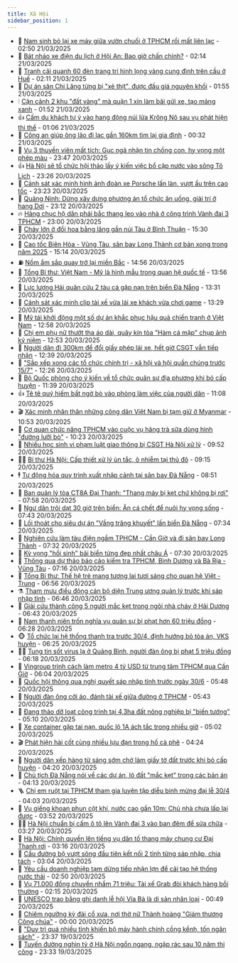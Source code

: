 ```yaml
---
title: Xã Hội
sidebar_position: 1
---
```


<!-- dantri-xa-hoi:START -->
- 🫣 [Nam sinh bỏ lại xe máy giữa vườn chuối ở TPHCM rồi mất liên lạc](https://dantri.com.vn/xa-hoi/nam-sinh-bo-lai-xe-may-giua-vuon-chuoi-o-tphcm-roi-mat-lien-lac-20250321090422081.htm) - 02:50 21/03/2025
- 💼 [Bát nháo xe điện du lịch ở Hội An: Bao giờ chấn chỉnh?](https://dantri.com.vn/xa-hoi/bat-nhao-xe-dien-du-lich-o-hoi-an-bao-gio-chan-chinh-20250321084553120.htm) - 02:14 21/03/2025
- 🎊 [Tranh cãi quanh 60 đèn trang trí hình lọng vàng cung đình trên cầu ở Huế](https://dantri.com.vn/xa-hoi/tranh-cai-quanh-60-den-trang-tri-hinh-long-vang-cung-dinh-tren-cau-o-hue-20250321081606757.htm) - 02:11 21/03/2025
- 🙉 [Dự án sân Chi Lăng từng bị &quot;xẻ thịt&quot;, được đấu giá nguyên khối](https://dantri.com.vn/xa-hoi/du-an-san-chi-lang-tung-bi-xe-thit-duoc-dau-gia-nguyen-khoi-20250321075223011.htm) - 01:55 21/03/2025
- 🕯 [Cận cảnh 2 khu &quot;đất vàng&quot; mà quận 1 xin làm bãi gửi xe, tạo mảng xanh](https://dantri.com.vn/xa-hoi/can-canh-2-khu-dat-vang-ma-quan-1-xin-lam-bai-gui-xe-tao-mang-xanh-20250320160652358.htm) - 01:52 21/03/2025
- 👍 [Cấm du khách tự ý vào hang động núi lửa Krông Nô sau vụ phát hiện thi thể](https://dantri.com.vn/xa-hoi/cam-du-khach-tu-y-vao-hang-dong-nui-lua-krong-no-sau-vu-phat-hien-thi-the-20250321075612630.htm) - 01:06 21/03/2025
- 🤖 [Công an giúp ông lão đi lạc gần 160km tìm lại gia đình](https://dantri.com.vn/xa-hoi/cong-an-giup-ong-lao-di-lac-gan-160km-tim-lai-gia-dinh-20250320224445135.htm) - 00:32 21/03/2025
- 🙉 [Vụ 3 thuyền viên mất tích: Gục ngã nhận tin chồng con, hy vọng một phép màu](https://dantri.com.vn/xa-hoi/vu-3-thuyen-vien-mat-tich-guc-nga-nhan-tin-chong-con-hy-vong-mot-phep-mau-20250320144556796.htm) - 23:47 20/03/2025
- 👍 [Hà Nội sẽ tổ chức hội thảo lấy ý kiến việc bổ cập nước vào sông Tô Lịch](https://dantri.com.vn/xa-hoi/ha-noi-se-to-chuc-hoi-thao-lay-y-kien-viec-bo-cap-nuoc-vao-song-to-lich-20250321061517672.htm) - 23:26 20/03/2025
- 🗽 [Cảnh sát xác minh hình ảnh đoàn xe Porsche lấn làn, vượt ẩu trên cao tốc](https://dantri.com.vn/xa-hoi/canh-sat-xac-minh-hinh-anh-doan-xe-porsche-lan-lan-vuot-au-tren-cao-toc-20250321002253802.htm) - 23:23 20/03/2025
- 🗽 [Quảng Ninh: Dừng xây dựng phương án tổ chức ăn uống, giải trí ở hang Dơi](https://dantri.com.vn/xa-hoi/quang-ninh-dung-xay-dung-phuong-an-to-chuc-an-uong-giai-tri-o-hang-doi-20250320230123973.htm) - 23:12 20/03/2025
- 🔥 [Hàng chục hộ dân phải bắc thang leo vào nhà ở công trình Vành đai 3 TPHCM](https://dantri.com.vn/xa-hoi/hang-chuc-ho-dan-phai-bac-thang-leo-vao-nha-o-cong-trinh-vanh-dai-3-tphcm-20250320181255023.htm) - 23:00 20/03/2025
- 🦒 [Cháy lớn ở đồi hoa bằng lăng gần núi Tàu ở Bình Thuận](https://dantri.com.vn/xa-hoi/chay-lon-o-doi-hoa-bang-lang-gan-nui-tau-o-binh-thuan-20250320221725131.htm) - 15:30 20/03/2025
- 🧐 [Cao tốc Biên Hòa - Vũng Tàu, sân bay Long Thành cơ bản xong trong năm 2025](https://dantri.com.vn/xa-hoi/cao-toc-bien-hoa-vung-tau-san-bay-long-thanh-co-ban-xong-trong-nam-2025-20250320210923448.htm) - 15:14 20/03/2025
- ⛽️ [Nồm ẩm sắp quay trở lại miền Bắc](https://dantri.com.vn/xa-hoi/nom-am-sap-quay-tro-lai-mien-bac-20250320213919163.htm) - 14:56 20/03/2025
- 🚀 [Tổng Bí thư: Việt Nam - Mỹ là hình mẫu trong quan hệ quốc tế](https://dantri.com.vn/xa-hoi/tong-bi-thu-viet-nam-my-la-hinh-mau-trong-quan-he-quoc-te-20250320204836977.htm) - 13:56 20/03/2025
- 🦒 [Lực lượng Hải quân cứu 2 tàu cá gặp nạn trên biển Đà Nẵng](https://dantri.com.vn/xa-hoi/luc-luong-hai-quan-cuu-2-tau-ca-gap-nan-tren-bien-da-nang-20250320201211082.htm) - 13:31 20/03/2025
- 🦅 [Cảnh sát xác minh clip tài xế vừa lái xe khách vừa chơi game](https://dantri.com.vn/xa-hoi/canh-sat-xac-minh-clip-tai-xe-vua-lai-xe-khach-vua-choi-game-20250320201324921.htm) - 13:29 20/03/2025
- 🚀 [Mỹ tái khởi động một số dự án khắc phục hậu quả chiến tranh ở Việt Nam](https://dantri.com.vn/xa-hoi/my-tai-khoi-dong-mot-so-du-an-khac-phuc-hau-qua-chien-tranh-o-viet-nam-20250320172911239.htm) - 12:58 20/03/2025
- 🦅 [Chị em phụ nữ thướt tha áo dài, quây kín tòa &quot;Hàm cá mập&quot; chụp ảnh kỷ niệm](https://dantri.com.vn/xa-hoi/chi-em-phu-nu-thuot-tha-ao-dai-quay-kin-toa-ham-ca-map-chup-anh-ky-niem-20250318172318803.htm) - 12:53 20/03/2025
- 🤠 [Người dân đi 300km để đổi giấy phép lái xe, hết giờ CSGT vẫn tiếp nhận](https://dantri.com.vn/xa-hoi/nguoi-dan-di-300km-de-doi-giay-phep-lai-xe-het-gio-csgt-van-tiep-nhan-20250320183218736.htm) - 12:39 20/03/2025
- 💄 [&quot;Sắp xếp xong các tổ chức chính trị - xã hội và hội quần chúng trước 15/7&quot;](https://dantri.com.vn/xa-hoi/sap-xep-xong-cac-to-chuc-chinh-tri-xa-hoi-va-hoi-quan-chung-truoc-157-20250320190926947.htm) - 12:26 20/03/2025
- 🥷 [Bộ Quốc phòng cho ý kiến về tổ chức quân sự địa phương khi bỏ cấp huyện](https://dantri.com.vn/xa-hoi/bo-quoc-phong-cho-y-kien-ve-to-chuc-quan-su-dia-phuong-khi-bo-cap-huyen-20250320175112204.htm) - 11:39 20/03/2025
- 👍 [Tê tê quý hiếm bất ngờ bò vào phòng làm việc của người dân](https://dantri.com.vn/xa-hoi/te-te-quy-hiem-bat-ngo-bo-vao-phong-lam-viec-cua-nguoi-dan-20250320174024312.htm) - 11:08 20/03/2025
- 🎬 [Xác minh nhân thân những công dân Việt Nam bị tạm giữ ở Myanmar](https://dantri.com.vn/xa-hoi/xac-minh-nhan-than-nhung-cong-dan-viet-nam-bi-tam-giu-o-myanmar-20250320174314062.htm) - 10:53 20/03/2025
- 🦒 [Cơ quan chức năng TPHCM vào cuộc vụ hãng trà sữa dùng hình &quot;đường lưỡi bò&quot;](https://dantri.com.vn/xa-hoi/co-quan-chuc-nang-tphcm-vao-cuoc-vu-hang-tra-sua-dung-hinh-duong-luoi-bo-20250320165628661.htm) - 10:23 20/03/2025
- 🌊 [Nhiều học sinh vi phạm luật giao thông bị CSGT Hà Nội xử lý](https://dantri.com.vn/xa-hoi/nhieu-hoc-sinh-vi-pham-luat-giao-thong-bi-csgt-ha-noi-xu-ly-20250320161241441.htm) - 09:52 20/03/2025
- 🧑‍💻 [Bí thư Hà Nội: Cấp thiết xử lý ùn tắc, ô nhiễm tại thủ đô](https://dantri.com.vn/xa-hoi/bi-thu-ha-noi-cap-thiet-xu-ly-un-tac-o-nhiem-tai-thu-do-20250320155712848.htm) - 09:15 20/03/2025
- 🕴 [Tự động hóa quy trình xuất nhập cảnh tại sân bay Đà Nẵng](https://dantri.com.vn/xa-hoi/tu-dong-hoa-quy-trinh-xuat-nhap-canh-tai-san-bay-da-nang-20250320153258034.htm) - 08:51 20/03/2025
- 🤔 [Ban quản lý tòa CT8A Đại Thanh: &quot;Thang máy bị kẹt chứ không bị rơi&quot;](https://dantri.com.vn/xa-hoi/ban-quan-ly-toa-ct8a-dai-thanh-thang-may-bi-ket-chu-khong-bi-roi-20250320144446245.htm) - 07:58 20/03/2025
- 💄 [Ngư dân trôi dạt 30 giờ trên biển: Ăn cá chết để nuôi hy vọng sống](https://dantri.com.vn/xa-hoi/ngu-dan-troi-dat-30-gio-tren-bien-an-ca-chet-de-nuoi-hy-vong-song-20250320141335131.htm) - 07:43 20/03/2025
- 🧠 [Lối thoát cho siêu dự án &quot;Vầng trăng khuyết&quot; lấn biển Đà Nẵng](https://dantri.com.vn/xa-hoi/loi-thoat-cho-sieu-du-an-vang-trang-khuyet-lan-bien-da-nang-20250320133527666.htm) - 07:34 20/03/2025
- 🦣 [Nghiên cứu làm tàu điện ngầm TPHCM - Cần Giờ và đi sân bay Long Thành](https://dantri.com.vn/xa-hoi/nghien-cuu-lam-tau-dien-ngam-tphcm-can-gio-va-di-san-bay-long-thanh-20250320142654909.htm) - 07:32 20/03/2025
- 💫 [Kỳ vọng &quot;hồi sinh&quot; bãi biển từng đẹp nhất châu Á](https://dantri.com.vn/xa-hoi/ky-vong-hoi-sinh-bai-bien-tung-dep-nhat-chau-a-20250320124717894.htm) - 07:30 20/03/2025
- 🚀 [Thông qua dự thảo báo cáo kiểm tra TPHCM, Bình Dương và Bà Rịa - Vũng Tàu](https://dantri.com.vn/xa-hoi/thong-qua-du-thao-bao-cao-kiem-tra-tphcm-binh-duong-va-ba-ria-vung-tau-20250320134824150.htm) - 07:16 20/03/2025
- 🤔 [Tổng Bí thư: Thế hệ trẻ mang tương lai tươi sáng cho quan hệ Việt - Trung](https://dantri.com.vn/xa-hoi/tong-bi-thu-the-he-tre-mang-tuong-lai-tuoi-sang-cho-quan-he-viet-trung-20250320133005744.htm) - 06:56 20/03/2025
- ⚗️ [Tham mưu điều động cán bộ diện Trung ương quản lý trước khi sáp nhập tỉnh](https://dantri.com.vn/xa-hoi/tham-muu-dieu-dong-can-bo-dien-trung-uong-quan-ly-truoc-khi-sap-nhap-tinh-20250320134133486.htm) - 06:46 20/03/2025
- 🫶 [Giải cứu thành công 5 người mắc kẹt trong ngôi nhà cháy ở Hải Dương](https://dantri.com.vn/xa-hoi/giai-cuu-thanh-cong-5-nguoi-mac-ket-trong-ngoi-nha-chay-o-hai-duong-20250320122656541.htm) - 06:43 20/03/2025
- 🌮 [Nam thanh niên trốn nghĩa vụ quân sự bị phạt hơn 60 triệu đồng](https://dantri.com.vn/xa-hoi/nam-thanh-nien-tron-nghia-vu-quan-su-bi-phat-hon-60-trieu-dong-20250320115052430.htm) - 06:28 20/03/2025
- 🐵 [Tổ chức lại hệ thống thanh tra trước 30/4, định hướng bỏ tòa án, VKS huyện](https://dantri.com.vn/xa-hoi/to-chuc-lai-he-thong-thanh-tra-truoc-304-dinh-huong-bo-toa-an-vks-huyen-20250320130854993.htm) - 06:25 20/03/2025
- 🧑‍🏫 [Tung tin sốt virus lạ ở Quảng Bình, người đàn ông bị phạt 5 triệu đồng](https://dantri.com.vn/xa-hoi/tung-tin-sot-virus-la-o-quang-binh-nguoi-dan-ong-bi-phat-5-trieu-dong-20250320115529532.htm) - 06:18 20/03/2025
- 💫 [Vingroup trình cách làm metro 4 tỷ USD từ trung tâm TPHCM qua Cần Giờ](https://dantri.com.vn/xa-hoi/vingroup-trinh-cach-lam-metro-4-ty-usd-tu-trung-tam-tphcm-qua-can-gio-20250320120755156.htm) - 06:04 20/03/2025
- 🦩 [Quốc hội thông qua nghị quyết sáp nhập tỉnh trước ngày 30/6](https://dantri.com.vn/xa-hoi/quoc-hoi-thong-qua-nghi-quyet-sap-nhap-tinh-truoc-ngay-306-20250320123802843.htm) - 05:48 20/03/2025
- 🦄 [Người đàn ông cởi áo, đánh tài xế giữa đường ở TPHCM](https://dantri.com.vn/xa-hoi/nguoi-dan-ong-coi-ao-danh-tai-xe-giua-duong-o-tphcm-20250320123227379.htm) - 05:43 20/03/2025
- 💂 [Đang tháo dỡ loạt công trình tại 4,3ha đất nông nghiệp bị &quot;biến tướng&quot;](https://dantri.com.vn/xa-hoi/dang-thao-do-loat-cong-trinh-tai-43ha-dat-nong-nghiep-bi-bien-tuong-20250320114918464.htm) - 05:10 20/03/2025
- 💄 [Xe container gặp tai nạn, quốc lộ 1A ách tắc trong nhiều giờ](https://dantri.com.vn/xa-hoi/xe-container-gap-tai-nan-quoc-lo-1a-ach-tac-trong-nhieu-gio-20250320114359496.htm) - 05:02 20/03/2025
- 🎬 [Phát hiện hài cốt cùng nhiều lựu đạn trong hố cà phê](https://dantri.com.vn/xa-hoi/phat-hien-hai-cot-cung-nhieu-luu-dan-trong-ho-ca-phe-20250320092744417.htm) - 04:24 20/03/2025
- 👀 [Người dân xếp hàng từ sáng sớm chờ làm giấy tờ đất trước khi bỏ cấp huyện](https://dantri.com.vn/xa-hoi/nguoi-dan-xep-hang-tu-sang-som-cho-lam-giay-to-dat-truoc-khi-bo-cap-huyen-20250320110349466.htm) - 04:20 20/03/2025
- 💃 [Chủ tịch Đà Nẵng nói về các dự án, lô đất &quot;mắc kẹt&quot; trong các bản án](https://dantri.com.vn/xa-hoi/chu-tich-da-nang-noi-ve-cac-du-an-lo-dat-mac-ket-trong-cac-ban-an-20250320105326681.htm) - 04:13 20/03/2025
- 🪜 [Chị em ruột tại TPHCM tham gia luyện tập diễu binh mừng đại lễ 30/4](https://dantri.com.vn/xa-hoi/chi-em-ruot-tai-tphcm-tham-gia-luyen-tap-dieu-binh-mung-dai-le-304-20250308152158961.htm) - 04:03 20/03/2025
- 📝 [Vụ giếng khoan phun cột khí, nước cao gần 10m: Chủ nhà chưa lấp lại được](https://dantri.com.vn/xa-hoi/vu-gieng-khoan-phun-cot-khi-nuoc-cao-gan-10m-chu-nha-chua-lap-lai-duoc-20250320071621455.htm) - 03:52 20/03/2025
- 🧑‍💻 [Hà Nội chuẩn bị cấm ô tô lên Vành đai 3 vào ban đêm để sửa chữa](https://dantri.com.vn/xa-hoi/ha-noi-chuan-bi-cam-o-to-len-vanh-dai-3-vao-ban-dem-de-sua-chua-20250320102105610.htm) - 03:27 20/03/2025
- 👺 [Hà Nội: Chính quyền lên tiếng vụ dân tố thang máy chung cư Đại Thanh rơi](https://dantri.com.vn/xa-hoi/ha-noi-chinh-quyen-len-tieng-vu-dan-to-thang-may-chung-cu-dai-thanh-roi-20250320095921904.htm) - 03:16 20/03/2025
- 🌮 [Cầu đường bộ vượt sông đầu tiên kết nối 2 tỉnh từng sáp nhập, chia tách](https://dantri.com.vn/xa-hoi/cau-duong-bo-vuot-song-dau-tien-ket-noi-2-tinh-tung-sap-nhap-chia-tach-20250320002523069.htm) - 03:04 20/03/2025
- 🤭 [Yêu cầu doanh nghiệp tạm dừng tiếp nhận lợn để cải tạo hệ thống nước thải](https://dantri.com.vn/xa-hoi/yeu-cau-doanh-nghiep-tam-dung-tiep-nhan-lon-de-cai-tao-he-thong-nuoc-thai-20250320104706952.htm) - 02:50 20/03/2025
- 💪 [Vụ 71.000 đồng chuyển nhầm 71 triệu: Tài xế Grab đòi khách hàng bồi thường](https://dantri.com.vn/xa-hoi/vu-71000-dong-chuyen-nham-71-trieu-tai-xe-grab-doi-khach-hang-boi-thuong-20250320085423498.htm) - 02:15 20/03/2025
- 🧰 [UNESCO trao bằng ghi danh lễ hội Vía Bà là di sản nhân loại](https://dantri.com.vn/xa-hoi/unesco-trao-bang-ghi-danh-le-hoi-via-ba-la-di-san-nhan-loai-20250320065610390.htm) - 00:49 20/03/2025
- 🤡 [Chiêm ngưỡng kỳ đài cổ xưa, nơi thờ nữ Thành hoàng &quot;Giám thương Công chúa&quot;](https://dantri.com.vn/xa-hoi/chiem-nguong-ky-dai-co-xua-noi-tho-nu-thanh-hoang-giam-thuong-cong-chua-20250313223432183.htm) - 00:00 20/03/2025
- 🦆 [&quot;Duy trì quá nhiều tỉnh khiến bộ máy hành chính cồng kềnh, tốn ngân sách&quot;](https://dantri.com.vn/xa-hoi/duy-tri-qua-nhieu-tinh-khien-bo-may-hanh-chinh-cong-kenh-ton-ngan-sach-20250317204331665.htm) - 23:37 19/03/2025
- 🦍 [Tuyến đường nghìn tỷ ở Hà Nội ngổn ngang, ngập rác sau 10 năm thi công](https://dantri.com.vn/xa-hoi/tuyen-duong-nghin-ty-o-ha-noi-ngon-ngang-ngap-rac-sau-10-nam-thi-cong-20250319174335151.htm) - 23:33 19/03/2025<!-- dantri-xa-hoi:END -->
